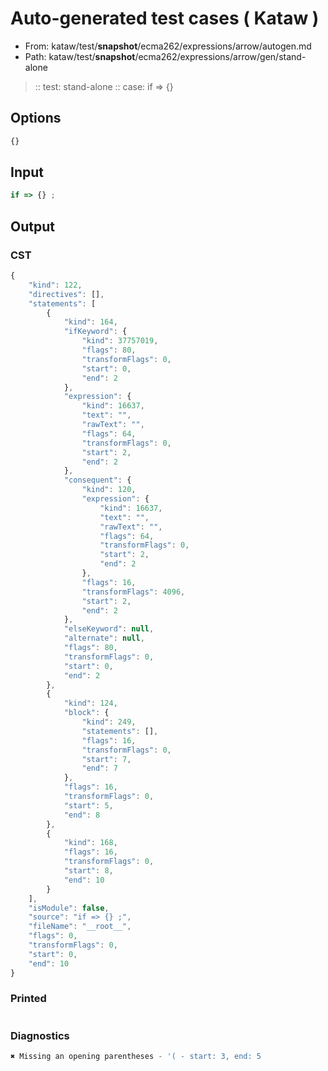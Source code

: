 # Auto-generated test cases ( Kataw )
- From: kataw/test/__snapshot__/ecma262/expressions/arrow/autogen.md
- Path: kataw/test/__snapshot__/ecma262/expressions/arrow/gen/stand-alone
> :: test: stand-alone
> :: case: if => {}
## Options

`````js
{}
`````
## Input

`````js
if => {} ;
`````
## Output

### CST

```javascript
{
    "kind": 122,
    "directives": [],
    "statements": [
        {
            "kind": 164,
            "ifKeyword": {
                "kind": 37757019,
                "flags": 80,
                "transformFlags": 0,
                "start": 0,
                "end": 2
            },
            "expression": {
                "kind": 16637,
                "text": "",
                "rawText": "",
                "flags": 64,
                "transformFlags": 0,
                "start": 2,
                "end": 2
            },
            "consequent": {
                "kind": 120,
                "expression": {
                    "kind": 16637,
                    "text": "",
                    "rawText": "",
                    "flags": 64,
                    "transformFlags": 0,
                    "start": 2,
                    "end": 2
                },
                "flags": 16,
                "transformFlags": 4096,
                "start": 2,
                "end": 2
            },
            "elseKeyword": null,
            "alternate": null,
            "flags": 80,
            "transformFlags": 0,
            "start": 0,
            "end": 2
        },
        {
            "kind": 124,
            "block": {
                "kind": 249,
                "statements": [],
                "flags": 16,
                "transformFlags": 0,
                "start": 7,
                "end": 7
            },
            "flags": 16,
            "transformFlags": 0,
            "start": 5,
            "end": 8
        },
        {
            "kind": 168,
            "flags": 16,
            "transformFlags": 0,
            "start": 8,
            "end": 10
        }
    ],
    "isModule": false,
    "source": "if => {} ;",
    "fileName": "__root__",
    "flags": 0,
    "transformFlags": 0,
    "start": 0,
    "end": 10
}
```

### Printed

```javascript

```

### Diagnostics

```javascript
✖ Missing an opening parentheses - '( - start: 3, end: 5

```

